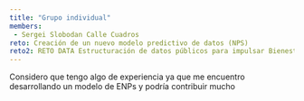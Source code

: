 ```yaml
---
title: "Grupo individual"
members:
 - Sergei Slobodan Calle Cuadros
reto: Creación de un nuevo modelo predictivo de datos (NPS)
reto2: RETO DATA Estructuración de datos públicos para impulsar Bienestar
---
```


Considero que tengo algo de experiencia ya que me encuentro desarrollando un modelo de ENPs y podría contribuir mucho